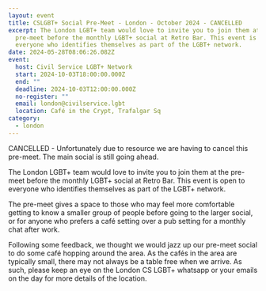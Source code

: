 ```yaml
---
layout: event
title: CSLGBT+ Social Pre-Meet - London - October 2024 - CANCELLED
excerpt: The London LGBT+ team would love to invite you to join them at the
  pre-meet before the monthly LGBT+ social at Retro Bar. This event is open to
  everyone who identifies themselves as part of the LGBT+ network.
date: 2024-05-28T08:06:26.082Z
event:
  host: Civil Service LGBT+ Network
  start: 2024-10-03T18:00:00.000Z
  end: ""
  deadline: 2024-10-03T12:00:00.000Z
  no-register: ""
  email: london@civilservice.lgbt
  location: Café in the Crypt, Trafalgar Sq
category:
  - london
---
```

C﻿ANCELLED - Unfortunately due to resource we are having to cancel this pre-meet. The main social is still going ahead.

The London LGBT+ team would love to invite you to join them at the pre-meet before the monthly LGBT+ social at Retro Bar. This event is open to everyone who identifies themselves as part of the LGBT+ network.

The pre-meet gives a space to those who may feel more comfortable getting to know a smaller group of people before going to the larger social, or for anyone who prefers a café setting over a pub setting for a monthly chat after work.

Following some feedback, we thought we would jazz up our pre-meet social to do some café hopping around the area. As the cafés in the area are typically small, there may not always be a table free when we arrive. As such, please keep an eye on the London CS LGBT+ whatsapp or your emails on the day for more details of the location.